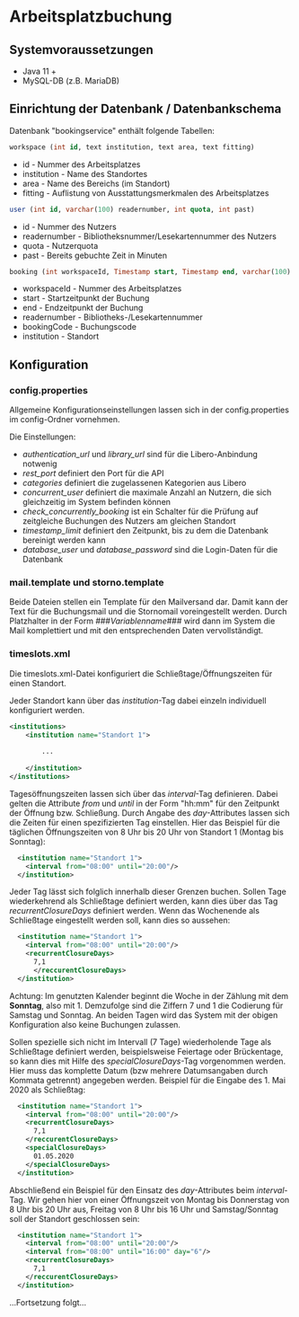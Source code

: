 # Arbeitsplatzbuchung

## Systemvoraussetzungen

* Java 11 +
* MySQL-DB (z.B. MariaDB)

## Einrichtung der Datenbank / Datenbankschema

Datenbank "bookingservice" enthält folgende Tabellen:
````sql
workspace (int id, text institution, text area, text fitting)
````
* id - Nummer des Arbeitsplatzes
* institution - Name des Standortes
* area - Name des Bereichs (im Standort)
* fitting - Auflistung von Ausstattungsmerkmalen des Arbeitsplatzes

````sql
user (int id, varchar(100) readernumber, int quota, int past)
````

* id - Nummer des Nutzers
* readernumber - Bibliotheksnummer/Lesekartennummer des Nutzers
* quota - Nutzerquota
* past - Bereits gebuchte Zeit in Minuten

````sql
booking (int workspaceId, Timestamp start, Timestamp end, varchar(100) readernumber, varchar(255) bookingCode, text institution)
````
* workspaceId - Nummer des Arbeitsplatzes
* start - Startzeitpunkt der Buchung
* end - Endzeitpunkt der Buchung
* readernumber - Bibliotheks-/Lesekartennummer
* bookingCode - Buchungscode
* institution - Standort

## Konfiguration

### config.properties

Allgemeine Konfigurationseinstellungen lassen sich in der config.properties im config-Ordner vornehmen.

Die Einstellungen:

* *authentication_url* und *library_url* sind für die Libero-Anbindung notwenig
* *rest_port* definiert den Port für die API
* *categories* definiert die zugelassenen Kategorien aus Libero
* *concurrent_user* definiert die maximale Anzahl an Nutzern, die sich gleichzeitig im System befinden können
* *check_concurrently_booking* ist ein Schalter für die Prüfung auf zeitgleiche Buchungen des Nutzers am gleichen Standort
* *timestamp_limit* definiert den Zeitpunkt, bis zu dem die Datenbank bereinigt werden kann
* *database_user* und *database_password* sind die Login-Daten für die Datenbank

### mail.template und storno.template

Beide Dateien stellen ein Template für den Mailversand dar. Damit kann der Text für die Buchungsmail und die Stornomail voreingestellt werden. Durch Platzhalter in der Form ###*Variablenname*### wird dann im System die Mail komplettiert und mit den entsprechenden Daten vervollständigt.

### timeslots.xml

Die timeslots.xml-Datei konfiguriert die Schließtage/Öffnungszeiten für einen Standort.

Jeder Standort kann über das *institution*-Tag dabei einzeln individuell konfiguriert werden.

````xml
<institutions>
    <institution name="Standort 1">
      
        ...
      
    </institution>
</institutions>
````

Tagesöffnungszeiten lassen sich über das *interval*-Tag definieren. Dabei gelten die Attribute *from* und *until* in der Form "hh:mm" für den Zeitpunkt der Öffnung bzw. Schließung. Durch Angabe des *day*-Attributes lassen sich die Zeiten für einen spezifizierten Tag einstellen.
Hier das Beispiel für die täglichen Öffnungszeiten von 8 Uhr bis 20 Uhr von Standort 1 (Montag bis Sonntag):

````xml
  <institution name="Standort 1">
    <interval from="08:00" until="20:00"/>
  </institution>
````

Jeder Tag lässt sich folglich innerhalb dieser Grenzen buchen.
Sollen Tage wiederkehrend als Schließtage definiert werden, kann dies über das Tag *recurrentClosureDays* definiert werden.
Wenn das Wochenende als Schließtage eingestellt werden soll, kann dies so aussehen:

````xml
  <institution name="Standort 1">
    <interval from="08:00" until="20:00"/>
    <recurrentClosureDays>
      7,1
      </reccurentClosureDays>
  </institution>
````
Achtung: Im genutzten Kalender beginnt die Woche in der Zählung mit dem **Sonntag**, also mit 1.
Demzufolge sind die Ziffern 7 und 1 die Codierung für Samstag und Sonntag. An beiden Tagen wird das System mit der obigen Konfiguration also keine Buchungen zulassen.

Sollen spezielle sich nicht im Intervall (7 Tage) wiederholende Tage als Schließtage definiert werden, beispielsweise Feiertage oder Brückentage, so kann dies mit Hilfe des *specialClosureDays*-Tag vorgenommen werden. Hier muss das komplette Datum (bzw mehrere Datumsangaben durch Kommata getrennt) angegeben werden.
Beispiel für die Eingabe des 1. Mai 2020 als Schließtag:

````xml
  <institution name="Standort 1">
    <interval from="08:00" until="20:00"/>
    <recurrentClosureDays>
      7,1
    </reccurentClosureDays>
    <specialClosureDays>
      01.05.2020
    </specialClosureDays>
  </institution>
````

Abschließend ein Beispiel für den Einsatz des *day*-Attributes beim *interval*-Tag. Wir gehen hier von einer Öffnungszeit von Montag bis Donnerstag von 8 Uhr bis 20 Uhr aus, Freitag von 8 Uhr bis 16 Uhr und Samstag/Sonntag soll der Standort geschlossen sein:

````xml
  <institution name="Standort 1">
    <interval from="08:00" until="20:00"/>
    <interval from="08:00" until="16:00" day="6"/>
    <recurrentClosureDays>
      7,1
    </reccurentClosureDays>
  </institution>
````


...Fortsetzung folgt...
